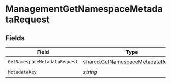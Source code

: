# ManagementGetNamespaceMetadataRequest


## Fields

| Field                                                                                           | Type                                                                                            | Required                                                                                        | Description                                                                                     |
| ----------------------------------------------------------------------------------------------- | ----------------------------------------------------------------------------------------------- | ----------------------------------------------------------------------------------------------- | ----------------------------------------------------------------------------------------------- |
| `GetNamespaceMetadataRequest`                                                                   | [shared.GetNamespaceMetadataRequest](../../../pkg/models/shared/getnamespacemetadatarequest.md) | :heavy_check_mark:                                                                              | N/A                                                                                             |
| `MetadataKey`                                                                                   | *string*                                                                                        | :heavy_check_mark:                                                                              | N/A                                                                                             |